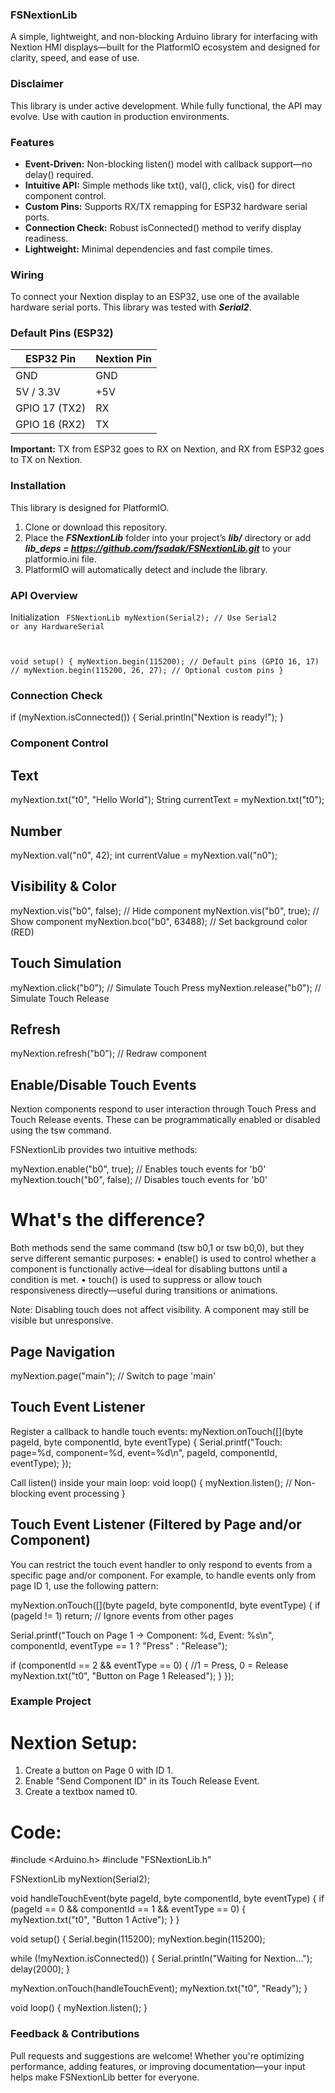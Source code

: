 ### FSNextionLib
A simple, lightweight, and non-blocking Arduino library for interfacing with Nextion HMI displays—built for the PlatformIO ecosystem and designed for clarity, speed, and ease of use.

### Disclaimer
This library is under active development. While fully functional, the API may evolve. Use with caution in production environments.

### Features
- **Event-Driven:** Non-blocking listen() model with callback support—no delay() required.
- **Intuitive API:** Simple methods like txt(), val(), click, vis() for direct component control.
- **Custom Pins:** Supports RX/TX remapping for ESP32 hardware serial ports.
- **Connection Check:** Robust isConnected() method to verify display readiness.
- **Lightweight:** Minimal dependencies and fast compile times.

### Wiring
To connect your Nextion display to an ESP32, use one of the available hardware serial ports. This library was tested with ***Serial2***.

### Default Pins (ESP32)

| ESP32 Pin      | Nextion Pin |
|----------------|-------------|
| GND            | GND         |
| 5V / 3.3V      | +5V         |
| GPIO 17 (TX2)  | RX          |
| GPIO 16 (RX2)  | TX          |

**Important:** TX from ESP32 goes to RX on Nextion, and RX from ESP32 goes to TX on Nextion.

### Installation
This library is designed for PlatformIO.
1. 	Clone or download this repository.
2. 	Place the ***FSNextionLib*** folder into your project’s ***lib/*** directory or add ***lib_deps = 	https://github.com/fsadak/FSNextionLib.git*** to your platformio.ini file.
3. 	PlatformIO will automatically detect and include the library.

### API Overview
Initialization
<code>
FSNextionLib myNextion(Serial2); // Use Serial2 or any HardwareSerial

void setup() {
  myNextion.begin(115200);           // Default pins (GPIO 16, 17)
  // myNextion.begin(115200, 26, 27); // Optional custom pins
}
</code>

### Connection Check
if (myNextion.isConnected()) {
  Serial.println("Nextion is ready!");
}

### Component Control
## Text
myNextion.txt("t0", "Hello World");
String currentText = myNextion.txt("t0");

## Number
myNextion.val("n0", 42);
int currentValue = myNextion.val("n0");

## Visibility & Color
myNextion.vis("b0", false);      // Hide component
myNextion.vis("b0", true);       // Show component
myNextion.bco("b0", 63488);      // Set background color (RED)

## Touch Simulation
myNextion.click("b0");           // Simulate Touch Press
myNextion.release("b0");         // Simulate Touch Release

## Refresh
myNextion.refresh("b0");         // Redraw component


## Enable/Disable Touch Events
Nextion components respond to user interaction through Touch Press and Touch Release events. These can be programmatically enabled or disabled using the tsw command.

FSNextionLib provides two intuitive methods:

myNextion.enable("b0", true);   // Enables touch events for 'b0'
myNextion.touch("b0", false);   // Disables touch events for 'b0'

# What's the difference?
Both methods send the same command (tsw b0,1 or tsw b0,0), but they serve different semantic purposes:
• enable() is used to control whether a component is functionally active—ideal for disabling buttons until a condition is met.
• touch() is used to suppress or allow touch responsiveness directly—useful during transitions or animations.

Note: Disabling touch does not affect visibility. A component may still be visible but unresponsive.

## Page Navigation
myNextion.page("main");         // Switch to page 'main'

## Touch Event Listener
Register a callback to handle touch events:
myNextion.onTouch([](byte pageId, byte componentId, byte eventType) {
  Serial.printf("Touch: page=%d, component=%d, event=%d\n", pageId, componentId, eventType);
});

Call listen() inside your main loop:
void loop() {
  myNextion.listen(); // Non-blocking event processing
}

## Touch Event Listener (Filtered by Page and/or Component)
You can restrict the touch event handler to only respond to events from a specific page and/or component. For example, to handle events only from page ID 1, use the following pattern:

myNextion.onTouch([](byte pageId, byte componentId, byte eventType) {
  if (pageId != 1) return; // Ignore events from other pages

  Serial.printf("Touch on Page 1 → Component: %d, Event: %s\n",
                componentId,
                eventType == 1 ? "Press" : "Release");

  if (componentId == 2 && eventType == 0) { //1 = Press, 0 = Release
    myNextion.txt("t0", "Button on Page 1 Released");
  }
});

### Example Project
# Nextion Setup:
1. 	Create a button on Page 0 with ID 1.
2. 	Enable "Send Component ID" in its Touch Release Event.
3. 	Create a textbox named t0.

# Code:
#include <Arduino.h>
#include "FSNextionLib.h"

FSNextionLib myNextion(Serial2);

void handleTouchEvent(byte pageId, byte componentId, byte eventType) {
  if (pageId == 0 && componentId == 1 && eventType == 0) {
    myNextion.txt("t0", "Button 1 Active");
  }
}

void setup() {
  Serial.begin(115200);
  myNextion.begin(115200);

  while (!myNextion.isConnected()) {
    Serial.println("Waiting for Nextion...");
    delay(2000);
  }

  myNextion.onTouch(handleTouchEvent);
  myNextion.txt("t0", "Ready");
}

void loop() {
  myNextion.listen();
}

### Feedback & Contributions
Pull requests and suggestions are welcome! Whether you're optimizing performance, adding features, or improving documentation—your input helps make FSNextionLib better for everyone.